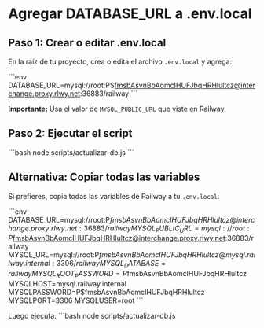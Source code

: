 # Agregar DATABASE_URL a .env.local

## Paso 1: Crear o editar .env.local

En la raíz de tu proyecto, crea o edita el archivo `.env.local` y agrega:

\`\`\`env
DATABASE_URL=mysql://root:P$fmsbAsvnBbAomcIHUFJbqHRHlultcz@interchange.proxy.rlwy.net:36883/railway
\`\`\`

**Importante:** Usa el valor de `MYSQL_PUBLIC_URL` que viste en Railway.

## Paso 2: Ejecutar el script

\`\`\`bash
node scripts/actualizar-db.js
\`\`\`

## Alternativa: Copiar todas las variables

Si prefieres, copia todas las variables de Railway a tu `.env.local`:

\`\`\`env
DATABASE_URL=mysql://root:P$fmsbAsvnBbAomcIHUFJbqHRHlultcz@interchange.proxy.rlwy.net:36883/railway
MYSQL_PUBLIC_URL=mysql://root:P$fmsbAsvnBbAomcIHUFJbqHRHlultcz@interchange.proxy.rlwy.net:36883/railway
MYSQL_URL=mysql://root:P$fmsbAsvnBbAomcIHUFJbqHRHlultcz@mysql.railway.internal:3306/railway
MYSQL_DATABASE=railway
MYSQL_ROOT_PASSWORD=P$fmsbAsvnBbAomcIHUFJbqHRHlultcz
MYSQLHOST=mysql.railway.internal
MYSQLPASSWORD=P$fmsbAsvnBbAomcIHUFJbqHRHlultcz
MYSQLPORT=3306
MYSQLUSER=root
\`\`\`

Luego ejecuta:
\`\`\`bash
node scripts/actualizar-db.js

